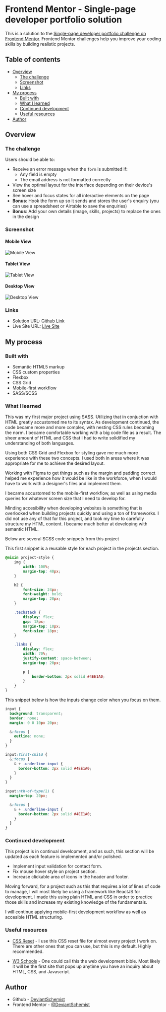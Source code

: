 # Frontend Mentor - Single-page developer portfolio solution

This is a solution to the [Single-page developer portfolio challenge on Frontend Mentor](https://www.frontendmentor.io/challenges/singlepage-developer-portfolio-bBVj2ZPi-x). Frontend Mentor challenges help you improve your coding skills by building realistic projects. 

## Table of contents

- [Overview](#overview)
  - [The challenge](#the-challenge)
  - [Screenshot](#screenshot)
  - [Links](#links)
- [My process](#my-process)
  - [Built with](#built-with)
  - [What I learned](#what-i-learned)
  - [Continued development](#continued-development)
  - [Useful resources](#useful-resources)
- [Author](#author)


## Overview

### The challenge

Users should be able to:

- Receive an error message when the `form` is submitted if:
  - Any field is empty
  - The email address is not formatted correctly
- View the optimal layout for the interface depending on their device's screen size
- See hover and focus states for all interactive elements on the page
- **Bonus**: Hook the form up so it sends and stores the user's enquiry (you can use a spreadsheet or Airtable to save the enquiries)
- **Bonus**: Add your own details (image, skills, projects) to replace the ones in the design

### Screenshot

#### Mobile View
![Mobile View](./assets/images/mobileview.PNG)

#### Tablet View
![Tablet View](./assets/images/tabletview.PNG)

#### Desktop View
![Desktop View](./assets/images/desktopview.PNG)


### Links

- Solution URL: [Github Link](https://github.com/DeviantSchemist/juniordevportfolio)
- Live Site URL: [Live Site](https://steady-sunburst-4c2224.netlify.app/)

## My process

### Built with

- Semantic HTML5 markup
- CSS custom properties
- Flexbox
- CSS Grid
- Mobile-first workflow
- SASS/SCSS



### What I learned

This was my first major project using SASS. Utilizing that in conjuction with HTML greatly accustomed me to its syntax. As development continued, the code became more and more complex, with nesting CSS rules becoming the norm. I became comfortable working with a big code file as a result. The sheer amount of HTML and CSS that I had to write solidified my understanding of both languages.

Using both CSS Grid and Flexbox for styling gave me much more experience with these two concepts. I used both in areas where it was appropriate for me to achieve the desired layout.

Working with Figma to get things such as the margin and padding correct helped me experience how it would be like in the workforce, when I would have to work with a designer's files and implement them.

I became accustomed to the mobile-first workflow, as well as using media queries for whatever screen size that I need to develop for.

Minding accesibility when developing websites is something that is overlooked when building projects quickly and using a ton of frameworks. I did not use any of that for this project, and took my time to carefully structure my HTML content. I became much better at developing with semantic HTML.


Below are several SCSS code snippets from this project


This first snippet is a reusable style for each project in the projects section.
```css
@mixin project-style {
	img {
		width: 100%;
		margin-top: 40px;
	}

	h2 {
		font-size: 24px;
		font-weight: bold;
		margin-top: 20px;
	}

	.techstack {
		display: flex;
		gap: 18px;
		margin-top: 10px;
		font-size: 18px;
	}

	.links {
		display: flex;
		width: 70%;
		justify-content: space-between;
		margin-top: 20px;

		p {
			border-bottom: 2px solid #4EE1A0;
		}
	}
}
```

This snippet below is how the inputs change color when you focus on them.

```css
input {
  background: transparent;
  border: none;
  margin: 0 0 10px 20px;

  &:focus {
    outline: none;
  }
}

input:first-child {
  &:focus {
    & + .underline-input {
      border-bottom: 2px solid #4EE1A0;
    }
  }
}

input:nth-of-type(2) {
  margin-top: 20px;

  &:focus {
    & + .underline-input {
      border-bottom: 2px solid #4EE1A0;
    }
  }
}
```

### Continued development

This project is in continual development, and as such, this section will be updated as each feature is implemented and/or polished.

- Implement input validation for contact form.
- Fix mouse hover style on project section.
- Increase clickable area of icons in the header and footer.

Moving forward, for a project such as this that requires a lot of lines of code to manage, I will most likely be using a framework like ReactJS for development. I made this using plain HTML and CSS in order to practice those skills and increase my existing knowledge of the fundamentals.

I will continue applying mobile-first development workflow as well as accesible HTML structuring.



### Useful resources

- [CSS Reset](https://meyerweb.com/eric/tools/css/reset/) - I use this CSS reset file for almost every project I work on. There are other ones that you can use, but this is my default. Highly recommended.

- [W3 Schools](https://www.w3schools.com/) - One could call this the web development bible. Most likely it will be the first site that pops up anytime you have an inquiry about HTML, CSS, and Javascript.

## Author

- Github - [DeviantSchemist](https://github.com/DeviantSchemist)
- Frontend Mentor - [@DeviantSchemist](https://www.frontendmentor.io/profile/yourusername)
